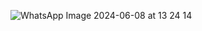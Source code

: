 ![WhatsApp Image 2024-06-08 at 13 24 14](https://github.com/NathanPinFer/CalculatorApp/assets/141348380/7baf39bb-c6ee-4698-9a35-0351e52b649c)
